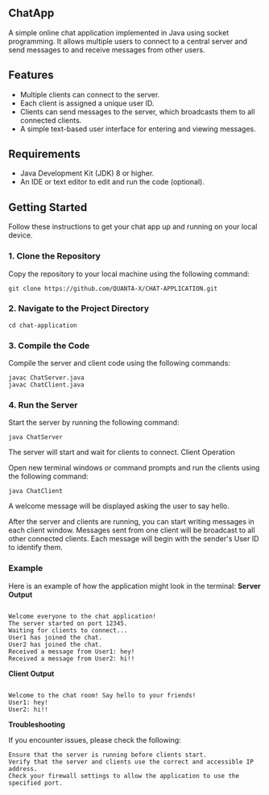 

## ChatApp

A simple online chat application implemented in Java using socket programming. It allows multiple users to connect to a central server and send messages to and receive messages from other users.

## Features
- Multiple clients can connect to the server.
- Each client is assigned a unique user ID.
- Clients can send messages to the server, which broadcasts them to all connected clients.
- A simple text-based user interface for entering and viewing messages.

## Requirements
- Java Development Kit (JDK) 8 or higher.
- An IDE or text editor to edit and run the code (optional).

## Getting Started

Follow these instructions to get your chat app up and running on your local device.

### 1. Clone the Repository

Copy the repository to your local machine using the following command:

```
git clone https://github.com/QUANTA-X/CHAT-APPLICATION.git

```

### 2. Navigate to the Project Directory


```
cd chat-application
```

### 3. Compile the Code

Compile the server and client code using the following commands:


```
javac ChatServer.java
javac ChatClient.java
```

### 4. Run the Server

Start the server by running the following command:

```
java ChatServer
```

The server will start and wait for clients to connect.
Client Operation

Open new terminal windows or command prompts and run the clients using the following command:

```
java ChatClient
```
A welcome message will be displayed asking the user to say hello.

After the server and clients are running, you can start writing messages in each client window. Messages sent from one client will be broadcast to all other connected clients. Each message will begin with the sender's User ID to identify them.
### Example

Here is an example of how the application might look in the terminal:
**Server Output**

```

Welcome everyone to the chat application!
The server started on port 12345.
Waiting for clients to connect...
User1 has joined the chat.
User2 has joined the chat.
Received a message from User1: hey!
Received a message from User2: hi!!
```
**Client Output**

```

Welcome to the chat room! Say hello to your friends!
User1: hey!
User2: hi!!
```
**Troubleshooting**

If you encounter issues, please check the following:

    Ensure that the server is running before clients start.
    Verify that the server and clients use the correct and accessible IP address.
    Check your firewall settings to allow the application to use the specified port.


